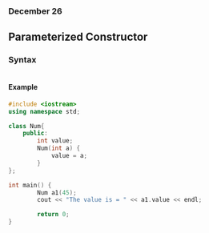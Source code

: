 ### December 26

## Parameterized Constructor

### Syntax

```cpp

```

#### Example

```cpp
#include <iostream>
using namespace std;

class Num{
    public:
        int value;
        Num(int a) {
            value = a;
        }
};

int main() {
        Num a1(45);
        cout << "The value is = " << a1.value << endl;

        return 0;
}
```